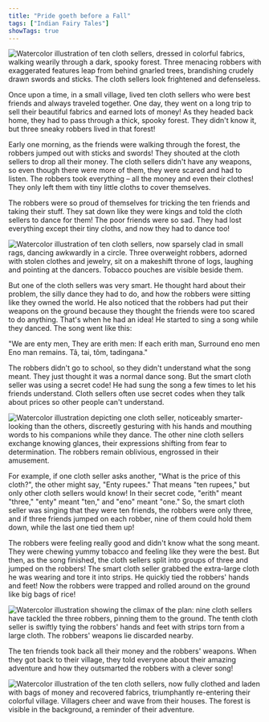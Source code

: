 ```yaml
---
title: "Pride goeth before a Fall"
tags: ["Indian Fairy Tales"]
showTags: true
---
```

![Watercolor illustration of ten cloth sellers, dressed in colorful fabrics, walking wearily through a dark, spooky forest. Three menacing robbers with exaggerated features leap from behind gnarled trees, brandishing crudely drawn swords and sticks. The cloth sellers look frightened and defenseless.](/images/image_fairy-tales-pride-goeth-before-a-fall0.png)

Once upon a time, in a small village, lived ten cloth sellers who were best friends and always traveled together. One day, they went on a long trip to sell their beautiful fabrics and earned lots of money! As they headed back home, they had to pass through a thick, spooky forest. They didn't know it, but three sneaky robbers lived in that forest!


Early one morning, as the friends were walking through the forest, the robbers jumped out with sticks and swords! They shouted at the cloth sellers to drop all their money. The cloth sellers didn't have any weapons, so even though there were more of them, they were scared and had to listen. The robbers took everything – all the money and even their clothes! They only left them with tiny little cloths to cover themselves.

The robbers were so proud of themselves for tricking the ten friends and taking their stuff. They sat down like they were kings and told the cloth sellers to dance for them! The poor friends were so sad. They had lost everything except their tiny cloths, and now they had to dance too!

![Watercolor illustration of ten cloth sellers, now sparsely clad in small rags, dancing awkwardly in a circle. Three overweight robbers, adorned with stolen clothes and jewelry, sit on a makeshift throne of logs, laughing and pointing at the dancers. Tobacco pouches are visible beside them.](/images/image_fairy-tales-pride-goeth-before-a-fall1.png)

But one of the cloth sellers was very smart. He thought hard about their problem, the silly dance they had to do, and how the robbers were sitting like they owned the world. He also noticed that the robbers had put their weapons on the ground because they thought the friends were too scared to do anything. That's when he had an idea! He started to sing a song while they danced. The song went like this:

"We are enty men,
They are erith men:
If each erith man,
Surround eno men
Eno man remains.
Tâ, tai, tôm, tadingana."

The robbers didn't go to school, so they didn't understand what the song meant. They just thought it was a normal dance song. But the smart cloth seller was using a secret code! He had sung the song a few times to let his friends understand. Cloth sellers often use secret codes when they talk about prices so other people can't understand.

![Watercolor illustration depicting one cloth seller, noticeably smarter-looking than the others, discreetly gesturing with his hands and mouthing words to his companions while they dance. The other nine cloth sellers exchange knowing glances, their expressions shifting from fear to determination. The robbers remain oblivious, engrossed in their amusement.](/images/image_fairy-tales-pride-goeth-before-a-fall2.png)

For example, if one cloth seller asks another, "What is the price of this cloth?", the other might say, "Enty rupees." That means "ten rupees," but only other cloth sellers would know! In their secret code, "erith" meant "three," "enty" meant "ten," and "eno" meant "one." So, the smart cloth seller was singing that they were ten friends, the robbers were only three, and if three friends jumped on each robber, nine of them could hold them down, while the last one tied them up!

The robbers were feeling really good and didn't know what the song meant. They were chewing yummy tobacco and feeling like they were the best. But then, as the song finished, the cloth sellers split into groups of three and jumped on the robbers! The smart cloth seller grabbed the extra-large cloth he was wearing and tore it into strips. He quickly tied the robbers' hands and feet! Now the robbers were trapped and rolled around on the ground like big bags of rice!

![Watercolor illustration showing the climax of the plan: nine cloth sellers have tackled the three robbers, pinning them to the ground. The tenth cloth seller is swiftly tying the robbers' hands and feet with strips torn from a large cloth. The robbers' weapons lie discarded nearby.](/images/image_fairy-tales-pride-goeth-before-a-fall3.png)

The ten friends took back all their money and the robbers' weapons. When they got back to their village, they told everyone about their amazing adventure and how they outsmarted the robbers with a clever song!

![Watercolor illustration of the ten cloth sellers, now fully clothed and laden with bags of money and recovered fabrics, triumphantly re-entering their colorful village. Villagers cheer and wave from their houses. The forest is visible in the background, a reminder of their adventure.](/images/image_fairy-tales-pride-goeth-before-a-fall4.png)

